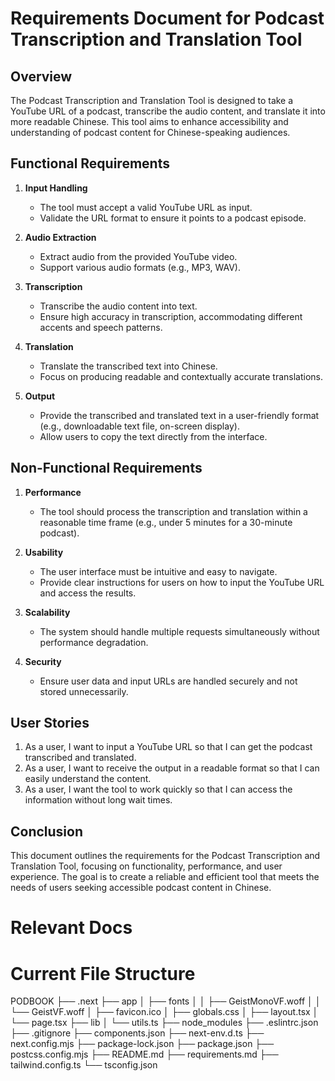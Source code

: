 # Requirements Document for Podcast Transcription and Translation Tool

## Overview
The Podcast Transcription and Translation Tool is designed to take a YouTube URL of a podcast, transcribe the audio content, and translate it into more readable Chinese. This tool aims to enhance accessibility and understanding of podcast content for Chinese-speaking audiences.

## Functional Requirements

1. **Input Handling**
   - The tool must accept a valid YouTube URL as input.
   - Validate the URL format to ensure it points to a podcast episode.

2. **Audio Extraction**
   - Extract audio from the provided YouTube video.
   - Support various audio formats (e.g., MP3, WAV).

3. **Transcription**
   - Transcribe the audio content into text.
   - Ensure high accuracy in transcription, accommodating different accents and speech patterns.

4. **Translation**
   - Translate the transcribed text into Chinese.
   - Focus on producing readable and contextually accurate translations.

5. **Output**
   - Provide the transcribed and translated text in a user-friendly format (e.g., downloadable text file, on-screen display).
   - Allow users to copy the text directly from the interface.

## Non-Functional Requirements

1. **Performance**
   - The tool should process the transcription and translation within a reasonable time frame (e.g., under 5 minutes for a 30-minute podcast).

2. **Usability**
   - The user interface must be intuitive and easy to navigate.
   - Provide clear instructions for users on how to input the YouTube URL and access the results.

3. **Scalability**
   - The system should handle multiple requests simultaneously without performance degradation.

4. **Security**
   - Ensure user data and input URLs are handled securely and not stored unnecessarily.

## User Stories

1. As a user, I want to input a YouTube URL so that I can get the podcast transcribed and translated.
2. As a user, I want to receive the output in a readable format so that I can easily understand the content.
3. As a user, I want the tool to work quickly so that I can access the information without long wait times.

## Conclusion
This document outlines the requirements for the Podcast Transcription and Translation Tool, focusing on functionality, performance, and user experience. The goal is to create a reliable and efficient tool that meets the needs of users seeking accessible podcast content in Chinese.




# Relevant Docs






# Current File Structure


PODBOOK
├── .next
├── app
│   ├── fonts
│   │   ├── GeistMonoVF.woff
│   │   └── GeistVF.woff
│   ├── favicon.ico
│   ├── globals.css
│   ├── layout.tsx
│   └── page.tsx
├── lib
│   └── utils.ts
├── node_modules
├── .eslintrc.json
├── .gitignore
├── components.json
├── next-env.d.ts
├── next.config.mjs
├── package-lock.json
├── package.json
├── postcss.config.mjs
├── README.md
├── requirements.md
├── tailwind.config.ts
└── tsconfig.json